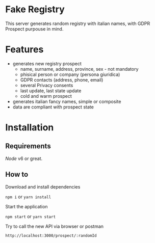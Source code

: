 # Fake Registry

This server generates random registry with italian names, with GDPR Prospect purpouse in mind.

# Features

- generates new registry prospect
  - name, surname, address, province, sex - not mandatory
  - phisical person or company (persona giuridica)
  - GDPR contacts (address, phone, email)
  - several Privacy consents
  - last update, last state update
  - cold and warm prospect
- generates italian fancy names, simple or composite
- data are compliant with prospect state

# Installation

## Requirements

_Node_ v6 or great.

## How to

Download and install dependencies

`npm i` or `yarn install`

Start the application

`npm start` or `yarn start`

Try to call the new API via browser or postman

`http://localhost:3000/prospect/:randomId`

